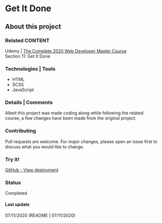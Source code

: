 # Get It Done

## About this project

### Related CONTENT
Udemy | [The Complete 2020 Web Developer Master Course](https://www.udemy.com/course/the-complete-2020-web-developer-master-course/)  
Section 11: Get It Done

### Technologies | Tools
- HTML
- SCSS
- JavaScript

### Details | Comments
Albeit this project was made coding along while following the related course, a few changes have been made from the original project.

### Contributing
Pull requests are welcome. For major changes, please open an issue first to discuss what you would like to change.

### Try it!
[GitHub - View deployment](https://dyrits.github.io/GET-IT-DONE/)

### Status
Completed

#### Last update
07/11/2020
(README | 07/11/2020)